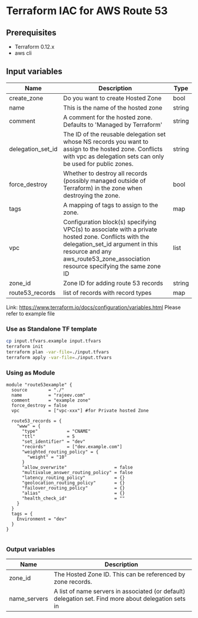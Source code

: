 # Terraform IAC for AWS Route 53

## Prerequisites

- Terraform 0.12.x
- aws cli

## Input variables

| Name              | Description                                                                                                                                                                                                                | Type   |
| ----------------- | -------------------------------------------------------------------------------------------------------------------------------------------------------------------------------------------------------------------------- | ------ |
| create_zone       | Do you want to create Hosted Zone                                                                                                                                                                                          | bool   |
| name              | This is the name of the hosted zone                                                                                                                                                                                        | string |
| comment           | A comment for the hosted zone. Defaults to 'Managed by Terraform'                                                                                                                                                          | string |
| delegation_set_id | The ID of the reusable delegation set whose NS records you want to assign to the hosted zone. Conflicts with vpc as delegation sets can only be used for public zones.                                                     | string |
| force_destroy     | Whether to destroy all records (possibly managed outside of Terraform) in the zone when destroying the zone.                                                                                                               | bool   |
| tags              | A mapping of tags to assign to the zone.                                                                                                                                                                                   | map    |
| vpc               | Configuration block(s) specifying VPC(s) to associate with a private hosted zone. Conflicts with the delegation_set_id argument in this resource and any aws_route53_zone_association resource specifying the same zone ID | list   |
| zone_id           | Zone ID for adding route 53 records                                                                                                                                                                                        | string |
| route53_records   | list of records with record types                                                                                                                                                                                          | map    |

Link: https://www.terraform.io/docs/configuration/variables.html
Please refer to example file

### Use as Standalone TF template

```bash
cp input.tfvars.example input.tfvars
terraform init
terraform plan -var-file=./input.tfvars
terraform apply -var-file=./input.tfvars
```

### Using as Module

```hcl
module "route53example" {
  source        = "./"
  name          = "rajeev.com"
  comment       = "example zone"
  force_destroy = false
  vpc           = ["vpc-xxx"] #for Private hosted Zone

  route53_records = {
    "www" = {
      "type"           = "CNAME"
      "ttl"            = 5
      "set_identifier" = "dev"
      "records"        = ["dev.example.com"]
      "weighted_routing_policy" = {
        "weight" = "10"
      }
      "allow_overwrite"                  = false
      "multivalue_answer_routing_policy" = false
      "latency_routing_policy"           = {}
      "geolocation_routing_policy"       = {}
      "failover_routing_policy"          = {}
      "alias"                            = {}
      "health_check_id"                  = ""
    }
  }
  tags = {
    Environment = "dev"
  }
}


```

### Output variables

| Name         | Description                                                                                          |
| ------------ | ---------------------------------------------------------------------------------------------------- |
| zone_id      | The Hosted Zone ID. This can be referenced by zone records.                                          |
| name_servers | A list of name servers in associated (or default) delegation set. Find more about delegation sets in |
